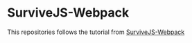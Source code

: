 # SurviveJS-Webpack
This repositories follows the tutorial from [SurviveJS-Webpack](https://survivejs.com/webpack/preface/)
